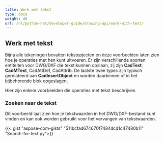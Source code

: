 ```yaml
---
title: Werk met tekst
type: docs
weight: 40
url: /nl/python-net/developer-guide/drawing-api/work-with-text/
---
```


## **Werk met tekst**

Bijna alle tekeningen bevatten tekstopjecten en deze voorbeelden laten zien hoe je operaties met hen kunt uitvoeren. 
Er zijn verschillende soorten entiteiten voor DWG/DXF die tekst kunnen opslaan, zij zijn **CadText**, **CadMText**, CadAttDef, CadAttrib. De laatste twee types zijn typisch gerelateerd 
aan **CadInsertObject** en worden daarbinnen of in het bijbehorende blok opgeslagen.

Hier zijn enkele voorbeelden die operaties met tekst beschrijven.

### **Zoeken naar de tekst**

Dit voorbeeld laat zien hoe je tekstwaarden in het DWG/DXF-bestand kunt vinden en kan ook worden gebruikt voor het vervangen van tekstwaarden.

{{< gist "aspose-com-gists" "511bcfad674670f7484dcd1c47480b11" "Search-for-text.py">}}
